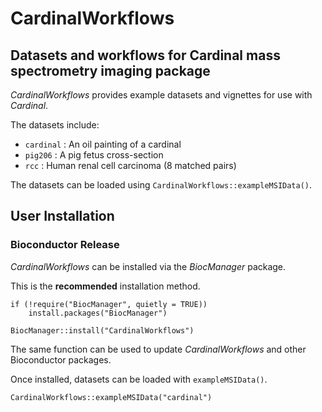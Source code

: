 # CardinalWorkflows

## Datasets and workflows for Cardinal mass spectrometry imaging package

*CardinalWorkflows* provides example datasets and vignettes for use with *Cardinal*.

The datasets include:

- `cardinal` : An oil painting of a cardinal
- `pig206` : A pig fetus cross-section
- `rcc` : Human renal cell carcinoma (8 matched pairs)

The datasets can be loaded using `CardinalWorkflows::exampleMSIData()`.

## User Installation

### Bioconductor Release

*CardinalWorkflows* can be installed via the *BiocManager* package.

This is the **recommended** installation method.

```{r install, eval=FALSE}
if (!require("BiocManager", quietly = TRUE))
    install.packages("BiocManager")

BiocManager::install("CardinalWorkflows")
```

The same function can be used to update *CardinalWorkflows* and other Bioconductor packages.

Once installed, datasets can be loaded with `exampleMSIData()`.

```{r library, eval=FALSE}
CardinalWorkflows::exampleMSIData("cardinal")
```
